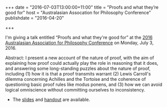 +++
date = "2016-07-03T13:00:00+11:00"
title = "Proofs and what they’re good for"
host = "Australasian Assocation for Philosophy Conference"
publishdate = "2016-04-20"

+++

I'm giving a talk entitled “Proofs and what they're good for” at the [2016 Australasian Association for Philosophy Conference](http://aap.org.au/conference) on Monday, July 3, 2016. 

Abstract: I present a new account of the nature of proof, with the aim of explaining how proof could actually play the role in reasoning that it does, and answering some long-standing puzzles about the nature of proof, including (1) how it is that a proof transmits warrant (2) Lewis Carroll's dilemma concerning Achilles and the Tortoise and the coherence of questioning basic proof rules like modus ponens, and (3) how we can avoid logical omniscience without committing ourselves to inconsistency.

* The [slides](http://consequently.org/slides/proofs-and-what-theyre-good-for-slides-AAP.pdf) and [handout](http://consequently.org/handouts/proofs-and-what-theyre-good-for-handout-AAP.pdf) are available.